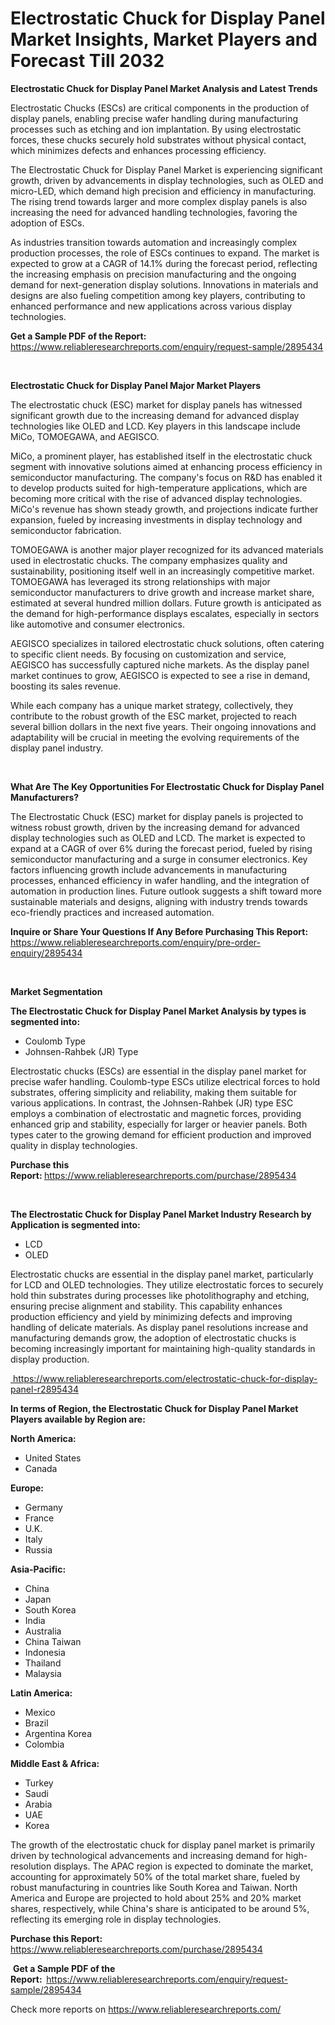<p><h1>Electrostatic Chuck for Display Panel Market Insights, Market Players and Forecast Till 2032</h1></p><p><strong>Electrostatic Chuck for Display Panel Market Analysis and Latest Trends</strong></p>
<p><p>Electrostatic Chucks (ESCs) are critical components in the production of display panels, enabling precise wafer handling during manufacturing processes such as etching and ion implantation. By using electrostatic forces, these chucks securely hold substrates without physical contact, which minimizes defects and enhances processing efficiency.</p><p>The Electrostatic Chuck for Display Panel Market is experiencing significant growth, driven by advancements in display technologies, such as OLED and micro-LED, which demand high precision and efficiency in manufacturing. The rising trend towards larger and more complex display panels is also increasing the need for advanced handling technologies, favoring the adoption of ESCs. </p><p>As industries transition towards automation and increasingly complex production processes, the role of ESCs continues to expand. The market is expected to grow at a CAGR of 14.1% during the forecast period, reflecting the increasing emphasis on precision manufacturing and the ongoing demand for next-generation display solutions. Innovations in materials and designs are also fueling competition among key players, contributing to enhanced performance and new applications across various display technologies.</p></p>
<p><strong>Get a Sample PDF of the Report:&nbsp;</strong> <a href="https://www.reliableresearchreports.com/enquiry/request-sample/2895434?utm_campaign=2219&utm_medium=2&utm_source=Github&utm_content=ia&utm_term=15032025&utm_id=electrostatic-chuck-for-display-panel">https://www.reliableresearchreports.com/enquiry/request-sample/2895434</a></p>
<p>&nbsp;</p>
<p><strong>Electrostatic Chuck for Display Panel Major Market Players</strong></p>
<p><p>The electrostatic chuck (ESC) market for display panels has witnessed significant growth due to the increasing demand for advanced display technologies like OLED and LCD. Key players in this landscape include MiCo, TOMOEGAWA, and AEGISCO.</p><p>MiCo, a prominent player, has established itself in the electrostatic chuck segment with innovative solutions aimed at enhancing process efficiency in semiconductor manufacturing. The company's focus on R&D has enabled it to develop products suited for high-temperature applications, which are becoming more critical with the rise of advanced display technologies. MiCo's revenue has shown steady growth, and projections indicate further expansion, fueled by increasing investments in display technology and semiconductor fabrication.</p><p>TOMOEGAWA is another major player recognized for its advanced materials used in electrostatic chucks. The company emphasizes quality and sustainability, positioning itself well in an increasingly competitive market. TOMOEGAWA has leveraged its strong relationships with major semiconductor manufacturers to drive growth and increase market share, estimated at several hundred million dollars. Future growth is anticipated as the demand for high-performance displays escalates, especially in sectors like automotive and consumer electronics.</p><p>AEGISCO specializes in tailored electrostatic chuck solutions, often catering to specific client needs. By focusing on customization and service, AEGISCO has successfully captured niche markets. As the display panel market continues to grow, AEGISCO is expected to see a rise in demand, boosting its sales revenue.</p><p>While each company has a unique market strategy, collectively, they contribute to the robust growth of the ESC market, projected to reach several billion dollars in the next five years. Their ongoing innovations and adaptability will be crucial in meeting the evolving requirements of the display panel industry.</p></p>
<p>&nbsp;</p>
<p><strong>What Are The Key Opportunities For Electrostatic Chuck for Display Panel Manufacturers?</strong></p>
<p><p>The Electrostatic Chuck (ESC) market for display panels is projected to witness robust growth, driven by the increasing demand for advanced display technologies such as OLED and LCD. The market is expected to expand at a CAGR of over 6% during the forecast period, fueled by rising semiconductor manufacturing and a surge in consumer electronics. Key factors influencing growth include advancements in manufacturing processes, enhanced efficiency in wafer handling, and the integration of automation in production lines. Future outlook suggests a shift toward more sustainable materials and designs, aligning with industry trends towards eco-friendly practices and increased automation.</p></p>
<p><strong>Inquire or Share Your Questions If Any Before Purchasing This Report:</strong> <a href="https://www.reliableresearchreports.com/enquiry/pre-order-enquiry/2895434?utm_campaign=2219&utm_medium=2&utm_source=Github&utm_content=ia&utm_term=15032025&utm_id=electrostatic-chuck-for-display-panel">https://www.reliableresearchreports.com/enquiry/pre-order-enquiry/2895434</a></p>
<p>&nbsp;</p>
<p><strong>Market Segmentation</strong></p>
<p><strong>The Electrostatic Chuck for Display Panel Market Analysis by types is segmented into:</strong></p>
<p><ul><li>Coulomb Type</li><li>Johnsen-Rahbek (JR) Type</li></ul></p>
<p><p>Electrostatic chucks (ESCs) are essential in the display panel market for precise wafer handling. Coulomb-type ESCs utilize electrical forces to hold substrates, offering simplicity and reliability, making them suitable for various applications. In contrast, the Johnsen-Rahbek (JR) type ESC employs a combination of electrostatic and magnetic forces, providing enhanced grip and stability, especially for larger or heavier panels. Both types cater to the growing demand for efficient production and improved quality in display technologies.</p></p>
<p><strong>Purchase this Report:&nbsp;</strong><a href="https://www.reliableresearchreports.com/purchase/2895434?utm_campaign=2219&utm_medium=2&utm_source=Github&utm_content=ia&utm_term=15032025&utm_id=electrostatic-chuck-for-display-panel">https://www.reliableresearchreports.com/purchase/2895434</a></p>
<p>&nbsp;</p>
<p><strong>The Electrostatic Chuck for Display Panel Market Industry Research by Application is segmented into:</strong></p>
<p><ul><li>LCD</li><li>OLED</li></ul></p>
<p><p>Electrostatic chucks are essential in the display panel market, particularly for LCD and OLED technologies. They utilize electrostatic forces to securely hold thin substrates during processes like photolithography and etching, ensuring precise alignment and stability. This capability enhances production efficiency and yield by minimizing defects and improving handling of delicate materials. As display panel resolutions increase and manufacturing demands grow, the adoption of electrostatic chucks is becoming increasingly important for maintaining high-quality standards in display production.</p></p>
<p><a href="https://www.reliableresearchreports.com/electrostatic-chuck-for-display-panel-r2895434?utm_campaign=2219&utm_medium=2&utm_source=Github&utm_content=ia&utm_term=15032025&utm_id=electrostatic-chuck-for-display-panel">&nbsp;https://www.reliableresearchreports.com/electrostatic-chuck-for-display-panel-r2895434</a></p>
<p><strong>In terms of Region, the Electrostatic Chuck for Display Panel Market Players available by Region are:</strong></p>
<p>
    <p> <strong> North America: </strong>
        <ul>
            <li>United States</li>
            <li>Canada</li>
        </ul>
        </p> 
    <p> <strong> Europe: </strong>
        <ul>
            <li>Germany</li>
            <li>France</li>
            <li>U.K.</li>
            <li>Italy</li>
            <li>Russia</li>
        </ul>
        </p> 
    <p> <strong> Asia-Pacific: </strong>
        <ul>
            <li>China</li>
            <li>Japan</li>
            <li>South Korea</li>
            <li>India</li>
            <li>Australia</li>
            <li>China Taiwan</li>
            <li>Indonesia</li>
            <li>Thailand</li>
            <li>Malaysia</li>
        </ul>
        </p> 
    <p> <strong> Latin America: </strong>
        <ul>
            <li>Mexico</li>
            <li>Brazil</li>
            <li>Argentina Korea</li>
            <li>Colombia</li>
        </ul>
        </p> 
    <p> <strong> Middle East & Africa: </strong>
        <ul>
            <li>Turkey</li>
            <li>Saudi</li>
            <li>Arabia</li>
            <li>UAE</li>
            <li>Korea</li>
        </ul>
    </p>
    </p>
<p><p>The growth of the electrostatic chuck for display panel market is primarily driven by technological advancements and increasing demand for high-resolution displays. The APAC region is expected to dominate the market, accounting for approximately 50% of the total market share, fueled by robust manufacturing in countries like South Korea and Taiwan. North America and Europe are projected to hold about 25% and 20% market shares, respectively, while China's share is anticipated to be around 5%, reflecting its emerging role in display technologies.</p></p>
<p><strong>Purchase this Report: </strong><a href="https://www.reliableresearchreports.com/purchase/2895434?utm_campaign=2219&utm_medium=2&utm_source=Github&utm_content=ia&utm_term=15032025&utm_id=electrostatic-chuck-for-display-panel">https://www.reliableresearchreports.com/purchase/2895434</a></p>
<p>&nbsp;<strong>Get a Sample PDF of the Report:&nbsp;&nbsp;</strong><a href="https://www.reliableresearchreports.com/enquiry/request-sample/2895434?utm_campaign=2219&utm_medium=2&utm_source=Github&utm_content=ia&utm_term=15032025&utm_id=electrostatic-chuck-for-display-panel">https://www.reliableresearchreports.com/enquiry/request-sample/2895434</a></p>
<p><strong></strong></p>
<p>Check more reports on <a href="https://www.reliableresearchreports.com/?utm_campaign=2219&utm_medium=2&utm_source=Github&utm_content=ia&utm_term=15032025&utm_id=electrostatic-chuck-for-display-panel">https://www.reliableresearchreports.com/</a></p>
